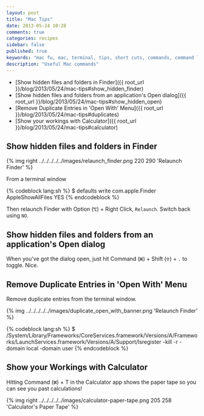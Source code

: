 ```yaml
---
layout: post
title: "Mac Tips"
date: 2013-05-24 10:28
comments: true
categories: recipes
sidebar: false
published: true
keywords: "mac fu, mac, terminal, tips, short cuts, commands, command line, shell, bash"
description: "Useful Mac commands"
---
```


- [Show hidden files and folders in Finder]({{ root_url }}/blog/2013/05/24/mac-tips#show_hidden_finder)
- [Show hidden files and folders from an application's Open dialog]({{ root_url }}/blog/2013/05/24/mac-tips#show_hidden_open)
- [Remove Duplicate Entries in 'Open With' Menu]({{ root_url }}/blog/2013/05/24/mac-tips#duplicates)
- [Show your workings with Calculator]({{ root_url }}/blog/2013/05/24/mac-tips#calculator)


<!-- more -->

##  <a id="show_hidden_finder"></a>Show hidden files and folders in Finder

{% img right ../../../../../images/relaunch_finder.png 220 290 'Relaunch Finder' %}

From a terminal window

{% codeblock lang:sh %}
$ defaults write com.apple.Finder AppleShowAllFiles YES
{% endcodeblock %}

Then relaunch Finder with Option (![Option](/images/ks_option.gif)) + Right Click, `Relaunch`. Switch back using `NO`.









## <a id="show_hidden_open"></a>Show hidden files and folders from an application's Open dialog

When you've got the dialog open, just hit Command (![Command](/images/ks_command.gif)) + Shift (![Shift](/images/ks_shift.gif)) + `.` to toggle. Nice.


## <a id="duplicates"></a>Remove Duplicate Entries in 'Open With' Menu

Remove duplicate entries from the terminal window.

{% img ../../../../../images/duplicate_open_with_banner.png 'Relaunch Finder' %}

{% codeblock lang:sh %}
$ /System/Library/Frameworks/CoreServices.framework/Versions/A/Frameworks/LaunchServices.framework/Versions/A/Support/lsregister -kill -r -domain local -domain user
{% endcodeblock %}



## <a id="calculator"></a>Show your Workings with Calculator

Hitting Command (![Command](/images/ks_command.gif)) + T in the Calculator app shows the paper tape so you can see you past calculations!

{% img right ../../../../../images/calculator-paper-tape.png 205 258 'Calculator's Paper Tape' %}

